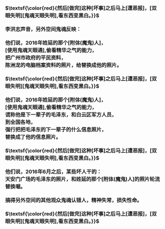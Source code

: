 <h3>
<br>$\textsf{\color{red}{然后[做完]这种[坏事]之后马上[遭恶报]，[双眼失明][鬼魂天眼失明],看东西变黑白。}}$
<br>
<br>李洪志声音，另外空间鬼魂反映：
<br>
<br>他们说，2016年姓延的那个[附体(魔鬼)人]，
<br>[使用鬼魂天眼通],偷看精华之气的能力，
<br>把广州市政府的平民资料，
<br>陈洲龙的电脑档案资料的照片，给替换成他的照片。
<br>
<br>$\textsf{\color{red}{然后[做完]这种[坏事]之后马上[遭恶报]，[双眼失明][鬼魂天眼失明],看东西变黑白。}}$
<br>
<br>他们说，2016年姓延的那个[附体(魔鬼)人]，
<br>[使用鬼魂天眼通],偷看精华之气的能力，
<br>谎称他是下一辈子的毛泽东，和白云区军方人员，
<br>到全国各地，
<br>强行把把毛泽东的下一辈子的什么信息照片，
<br>替换成了他的信息照片。
<br>
<br>$\textsf{\color{red}{然后[做完]这种[坏事]之后马上[遭恶报]，[双眼失明][鬼魂天眼失明],看东西变黑白。}}$
<br>
<br>他们说，2016年6月之后，某些坏人干的：
<br>天安门广场的毛泽东的照片，和姓延的那个[附体(魔鬼)人]的照片轮流替换喔。
<br>
<br>搞得另外空间的其他观众鬼魂认错人，精神失常，损失性命。
<br>
<br>$\textsf{\color{red}{然后[做完]这种[坏事]之后马上[遭恶报]，[双眼失明][鬼魂天眼失明],看东西变黑白。}}$
</h3>

